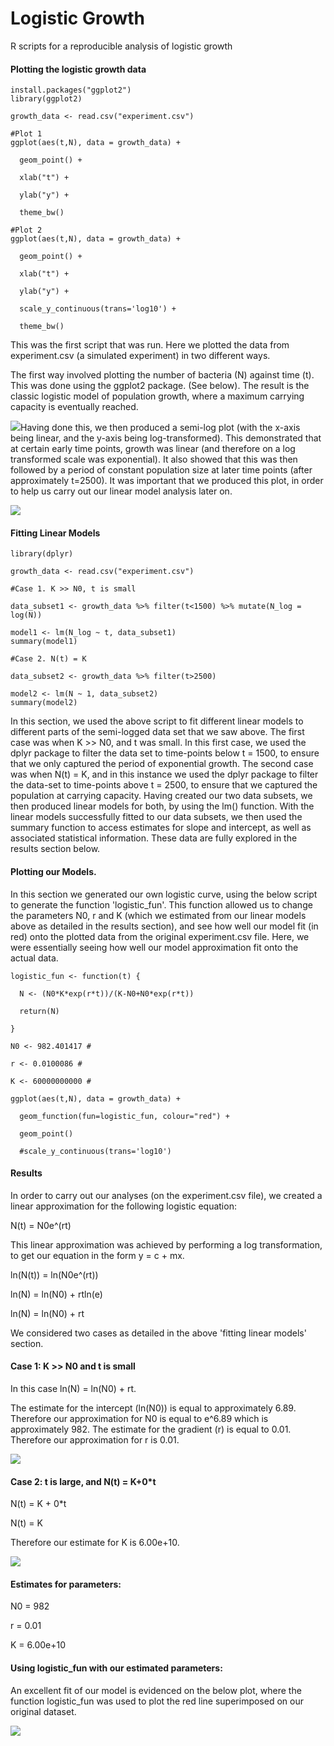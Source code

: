 # Logistic Growth

R scripts for a reproducible analysis of logistic growth

#### Plotting the logistic growth data

```{r}
install.packages("ggplot2")
library(ggplot2)

growth_data <- read.csv("experiment.csv")

#Plot 1
ggplot(aes(t,N), data = growth_data) +
  
  geom_point() +
  
  xlab("t") +
  
  ylab("y") +
  
  theme_bw()

#Plot 2
ggplot(aes(t,N), data = growth_data) +
  
  geom_point() +
  
  xlab("t") +
  
  ylab("y") +
  
  scale_y_continuous(trans='log10') +
  
  theme_bw()
```

This was the first script that was run. Here we plotted the data from experiment.csv (a simulated experiment) in two different ways.

The first way involved plotting the number of bacteria (N) against time (t). This was done using the ggplot2 package. (See below). The result is the classic logistic model of population growth, where a maximum carrying capacity is eventually reached.

![](images/clipboard-3045129290.png)Having done this, we then produced a semi-log plot (with the x-axis being linear, and the y-axis being log-transformed). This demonstrated that at certain early time points, growth was linear (and therefore on a log transformed scale was exponential). It also showed that this was then followed by a period of constant population size at later time points (after approximately t=2500). It was important that we produced this plot, in order to help us carry out our linear model analysis later on.

![](images/clipboard-3379930182.png)

#### Fitting Linear Models

```{r}
library(dplyr)

growth_data <- read.csv("experiment.csv")

#Case 1. K >> N0, t is small

data_subset1 <- growth_data %>% filter(t<1500) %>% mutate(N_log = log(N))

model1 <- lm(N_log ~ t, data_subset1)
summary(model1)

#Case 2. N(t) = K

data_subset2 <- growth_data %>% filter(t>2500)

model2 <- lm(N ~ 1, data_subset2)
summary(model2)
```

In this section, we used the above script to fit different linear models to different parts of the semi-logged data set that we saw above. The first case was when K \>\> N0, and t was small. In this first case, we used the dplyr package to filter the data set to time-points below t = 1500, to ensure that we only captured the period of exponential growth. The second case was when N(t) = K, and in this instance we used the dplyr package to filter the data-set to time-points above t = 2500, to ensure that we captured the population at carrying capacity. Having created our two data subsets, we then produced linear models for both, by using the lm() function. With the linear models successfully fitted to our data subsets, we then used the summary function to access estimates for slope and intercept, as well as associated statistical information. These data are fully explored in the results section below.

#### Plotting our Models.

In this section we generated our own logistic curve, using the below script to generate the function 'logistic_fun'. This function allowed us to change the parameters N0, r and K (which we estimated from our linear models above as detailed in the results section), and see how well our model fit (in red) onto the plotted data from the original experiment.csv file. Here, we were essentially seeing how well our model approximation fit onto the actual data.

```{r}
logistic_fun <- function(t) {
  
  N <- (N0*K*exp(r*t))/(K-N0+N0*exp(r*t))
  
  return(N)
  
}

N0 <- 982.401417 #
  
r <- 0.0100086 #
  
K <- 60000000000 #

ggplot(aes(t,N), data = growth_data) +
  
  geom_function(fun=logistic_fun, colour="red") +
  
  geom_point()

  #scale_y_continuous(trans='log10')
```

#### Results

In order to carry out our analyses (on the experiment.csv file), we created a linear approximation for the following logistic equation:

N(t) = N0e\^(rt)

This linear approximation was achieved by performing a log transformation, to get our equation in the form y = c + mx.

ln(N(t)) = ln(N0e\^(rt))

ln(N) = ln(N0) + rtln(e)

ln(N) = ln(N0) + rt

We considered two cases as detailed in the above 'fitting linear models' section.

#### Case 1: K \>\> N0 and t is small

In this case ln(N) = ln(N0) + rt.

The estimate for the intercept (ln(N0)) is equal to approximately 6.89. Therefore our approximation for N0 is equal to e\^6.89 which is approximately 982. The estimate for the gradient (r) is equal to 0.01. Therefore our approximation for r is 0.01.

![](images/clipboard-3236846853.png)

#### Case 2: t is large, and N(t) = K+0\*t

N(t) = K + 0\*t

N(t) = K

Therefore our estimate for K is 6.00e+10.

![](images/clipboard-2420605694.png)

#### Estimates for parameters:

N0 = 982

r = 0.01

K = 6.00e+10

#### Using logistic_fun with our estimated parameters:

An excellent fit of our model is evidenced on the below plot, where the function logistic_fun was used to plot the red line superimposed on our original dataset.

![](images/clipboard-1087675519.png)
